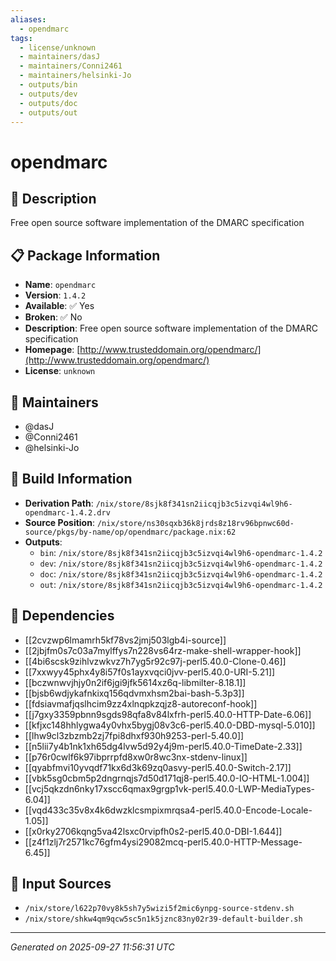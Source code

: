 ```yaml
---
aliases:
  - opendmarc
tags:
  - license/unknown
  - maintainers/dasJ
  - maintainers/Conni2461
  - maintainers/helsinki-Jo
  - outputs/bin
  - outputs/dev
  - outputs/doc
  - outputs/out
---
```


# opendmarc

## 📝 Description

Free open source software implementation of the DMARC specification

## 📋 Package Information

- **Name**: `opendmarc`
- **Version**: `1.4.2`
- **Available**: ✅ Yes
- **Broken**: ✅ No
- **Description**: Free open source software implementation of the DMARC specification
- **Homepage**: [http://www.trusteddomain.org/opendmarc/](http://www.trusteddomain.org/opendmarc/)
- **License**: `unknown`
## 👥 Maintainers

- @dasJ
- @Conni2461
- @helsinki-Jo


## 🔧 Build Information

- **Derivation Path**: `/nix/store/8sjk8f341sn2iicqjb3c5izvqi4wl9h6-opendmarc-1.4.2.drv`
- **Source Position**: `/nix/store/ns30sqxb36k8jrds8z18rv96bpnwc60d-source/pkgs/by-name/op/opendmarc/package.nix:62`
- **Outputs**:
  - `bin`:  `/nix/store/8sjk8f341sn2iicqjb3c5izvqi4wl9h6-opendmarc-1.4.2`
  - `dev`:  `/nix/store/8sjk8f341sn2iicqjb3c5izvqi4wl9h6-opendmarc-1.4.2`
  - `doc`:  `/nix/store/8sjk8f341sn2iicqjb3c5izvqi4wl9h6-opendmarc-1.4.2`
  - `out`:  `/nix/store/8sjk8f341sn2iicqjb3c5izvqi4wl9h6-opendmarc-1.4.2`

## 🔗 Dependencies

- [[2cvzwp6lmamrh5kf78vs2jmj503lgb4i-source]]
- [[2jbjfm0s7c03a7mylffys7n228vs64rz-make-shell-wrapper-hook]]
- [[4bi6scsk9zihlvzwkvz7h7yg5r92c97j-perl5.40.0-Clone-0.46]]
- [[7xxwyy45phx4y8i57f0s1ayxvqci0jvv-perl5.40.0-URI-5.21]]
- [[bczwnwvjhjy0n2if6jgi9jfk5614xz6q-libmilter-8.18.1]]
- [[bjsb6wdjykafnkixq156qdvmxhsm2bai-bash-5.3p3]]
- [[fdsiavmafjqslhcim9zz4xlnqpkzqjz8-autoreconf-hook]]
- [[j7gxy3359pbnn9sgds98qfa8v84lxfrh-perl5.40.0-HTTP-Date-6.06]]
- [[kfjxc148hhlygwa4y0vhx5bygj08v3c6-perl5.40.0-DBD-mysql-5.010]]
- [[lhw9cl3zbzmb2zj7fpi8dhxf930h9253-perl-5.40.0]]
- [[n5lii7y4b1nk1xh65dg4lvw5d92y4j9m-perl5.40.0-TimeDate-2.33]]
- [[p76r0cwlf6k97ibprrpfd8xw0r8wc3nx-stdenv-linux]]
- [[qyabfmvi10yvqdf71kx6d3k69zq0asvy-perl5.40.0-Switch-2.17]]
- [[vbk5sg0cbm5p2dngrnqjs7d50d171qj8-perl5.40.0-IO-HTML-1.004]]
- [[vcj5qkzdn6nky17xscc6qmax9grgp1vk-perl5.40.0-LWP-MediaTypes-6.04]]
- [[vqd433c35v8x4k6dwzklcsmpixmrqsa4-perl5.40.0-Encode-Locale-1.05]]
- [[x0rky2706kqng5va42lsxc0rvipfh0s2-perl5.40.0-DBI-1.644]]
- [[z4f1zlj7r2571kc76gfm4ysi29082mcq-perl5.40.0-HTTP-Message-6.45]]

## 📁 Input Sources

- `/nix/store/l622p70vy8k5sh7y5wizi5f2mic6ynpg-source-stdenv.sh`
- `/nix/store/shkw4qm9qcw5sc5n1k5jznc83ny02r39-default-builder.sh`

---
*Generated on 2025-09-27 11:56:31 UTC*
